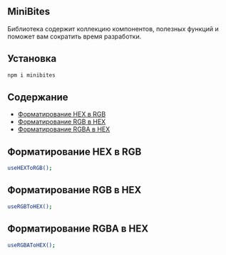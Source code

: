## MiniBites

Библиотека содержит коллекцию компонентов, полезных функций и поможет вам сократить время разработки.

## Установка

```bash
npm i minibites
```

## Содержание

- [Форматирование HEX в RGB](#Форматирование-HEX-в-RGB)
- [Форматирование RGB в HEX](#Форматирование-RGB-в-HEX)
- [Форматирование RGBA в HEX](#Форматирование-RGBA-в-HEX)

## Форматирование HEX в RGB

```bash
useHEXToRGB();
```

## Форматирование RGB в HEX

```bash
useRGBToHEX();
```

## Форматирование RGBA в HEX

```bash
useRGBAToHEX();
```